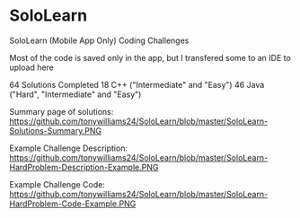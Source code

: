 # SoloLearn

SoloLearn (Mobile App Only) Coding Challenges

Most of the code is saved only in the app, but I transfered some to an IDE to upload here

64 Solutions Completed
18 C++ ("Intermediate" and "Easy")
46 Java ("Hard", "Intermediate" and "Easy")

Summary page of solutions:
https://github.com/tonywilliams24/SoloLearn/blob/master/SoloLearn-Solutions-Summary.PNG

Example Challenge Description:
https://github.com/tonywilliams24/SoloLearn/blob/master/SoloLearn-HardProblem-Description-Example.PNG

Example Challenge Code:
https://github.com/tonywilliams24/SoloLearn/blob/master/SoloLearn-HardProblem-Code-Example.PNG
